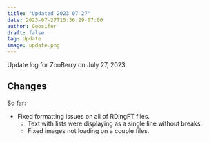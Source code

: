 ```yaml
---
title: "Updated 2023 07 27"
date: 2023-07-27T15:36:29-07:00
author: Goosifer
draft: false
tag: Update
image: update.png
---
```


Update log for ZooBerry on July 27, 2023.<!--more-->

## Changes

So far:

- Fixed formatting issues on all of RDingFT files. 
  - Text with lists were displaying as a single line without breaks.
  - Fixed images not loading on a couple files.